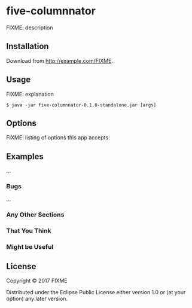 # five-columnnator

FIXME: description

## Installation

Download from http://example.com/FIXME.

## Usage

FIXME: explanation

    $ java -jar five-columnnator-0.1.0-standalone.jar [args]

## Options

FIXME: listing of options this app accepts.

## Examples

...

### Bugs

...

### Any Other Sections
### That You Think
### Might be Useful

## License

Copyright © 2017 FIXME

Distributed under the Eclipse Public License either version 1.0 or (at
your option) any later version.
